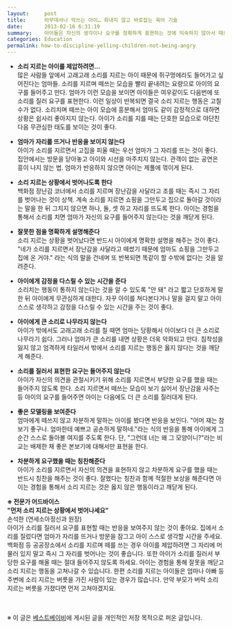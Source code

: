 ```yaml
---
layout:     post
title:      아무데서나 악쓰는 아이… 화내지 않고 바로잡는 육아 기술
date:       2013-02-16 6:31:19
summary:    아이들은 자신의 생각이나 요구를 정확하게 표현하는 것에 익숙하지 않아서 때로 크게 소리를 질러서 자신의 요구를 관철시키려 든다. 집은 물론 백화점, 공공장소 등 어느 곳에서나 아랑곳하지 않고 '꽥' 하고 소리를 지르는 아이 때문에 난감하다는 엄마들의 고민을 풀어보자. 소리 지르는 아이를 제압하는 방법에는 어떤 것이 있는지 알아본다.
categories: Education
permalink: how-to-discipline-yelling-children-not-being-angry
---
```



* <strong>소리 지르는 아이를 제압하려면…</strong>      
많은 사람들 앞에서 고래고래 소리를 지르는 아이 때문에 쥐구멍에라도 들어가고 싶어진다는 엄마들. 소리를 지르며 떼쓰는 모습을 빨리 끝내려는 요량으로 아이의 요구를 들어주고 만다. 엄마가 이런 모습을 보이면 아이들은 여우같이도 다음번에 또 소리를 질러 요구를 표현한다. 이런 일상이 반복되면 결국 소리 지르는 행동은 고칠 수가 없다. 소리치며 떼쓰는 아이 모습에 흥분해서 엄마도 같이 감정적으로 대하면 상황은 쉽사리 좋아지지 않는다. 아이가 소리를 지를 때는 단호한 모습으로 야단친 다음 무관심한 태도를 보이는 것이 좋다.

* <strong>엄마가 자리를 뜨거나 반응을 보이지 않는다</strong>      
아이가 소리를 지르면서 고집을 피울 때는 우선 엄마가 그 자리를 뜨는 것이 좋다. 집안에서는 방문을 닫아놓고 아이와 시선을 마주치지 않는다. 관객이 없는 공연은 흥이 나지 않는 법. 엄마가 반응하지 않으면 아이는 제풀에 꺾이게 된다.

* <strong>소리 지르는 상황에서 벗어나도록 한다</strong>      
백화점 장난감 코너에서 소리를 지르며 장난감을 사달라고 조를 때는 즉시 그 자리를 벗어나는 것이 상책. 계속 소리를 지르면 쇼핑을 그만두고 집으로 돌아갈 것이라는 말을 한 뒤 그치지 않으면 하나, 둘, 셋 하고 자리를 뜨도록 한다. 아이는 경험을 통해서 소리를 치면 엄마가 자신의 요구를 들어주지 않는다는 것을 깨닫게 된다.

* <strong>잘못한 점을 명확하게 설명해준다</strong>      
소리 지르는 상황을 벗어났다면 반드시 아이에게 명확한 설명을 해주는 것이 좋다. "네가 소리를 지르면서 장난감을 사달라고 떼썼기 때문에 엄마도 쇼핑을 그만두고 집에 온 거야." 라는 식의 말을 건네며 또 반복되면 똑같이 할 수밖에 없다는 것을 알려준다.

* <strong>아이에게 감정을 다스릴 수 있는 시간을 준다</strong>      
소리치는 행동이 통하지 않는다는 것을 알 수 있도록 "안 돼" 라고 짧고 단호하게 말한 뒤 아이에게 무관심하게 대한다. 자꾸 아이를 쳐다본다거나 말을 걸지 말고 아이 스스로 생각하고 감정을 다스릴 수 있는 시간을 주는 것이 좋다.

* <strong>아이에게 큰 소리로 나무라지 않는다</strong>      
아이가 밖에서도 고래고래 소리를 칠 때면 엄마는 당황해서 아이보다 더 큰 소리로 나무라기 쉽다. 그러나 엄마가 큰 소리를 내면 상황은 더욱 악화되고 만다. 침착성을 잃지 않고 엄격하게 타일러서 밖에서 소리를 지르는 행동은 옳지 않다는 것을 깨닫게 해준다.

* <strong>소리를 질러서 표현한 요구는 들어주지 않는다</strong>      
아이가 자신의 의견을 관철시키기 위해 소리를 지르면서 부당한 요구를 했을 때는 들어주지 않도록 한다. 소리 지르면서 떼쓰는 모습이 보기 싫어서 장난감을 사주는 등 아이의 요구를 들어주면 아이는 다음에도 더 큰 소리를 질러대게 된다.

* <strong>좋은 모델링을 보여준다</strong>      
엄마에게 떼쓰지 않고 차분하게 말하는 아이를 봤다면 반응을 보인다. "어머 쟤는 참 보기 좋구나. 엄마한테 예쁘고 공손하게 말하네."라는 식의 반응을 통해 아이에게 그 순간 스스로 돌아볼 여지를 주도록 한다. 단, "그런데 너는 왜 그 모양이니?"라는 비교는 배제한 채 좋은 본보기에 대해서만 표현을 한다.

* <strong>차분하게 요구했을 때는 칭찬해준다</strong>      
아이가 소리를 지르면서 자신의 의견을 표현하지 않고 차분하게 요구를 했을 때는 반드시 칭찬을 해주는 것이 좋다. 잘했다는 칭찬과 함께 적절한 보상을 해준다면 아이는 경험을 통해서 소리 지르는 것은 옳지 않은 행동이라고 깨닫게 된다.

<strong>※ 전문가 어드바이스</strong>      
<strong>"먼저 소리 지르는 상황에서 벗어나세요"</strong>      
손석한 (연세소아정신과 원장)      
아이가 소리를 질러서 요구를 표현할 때는 반응을 보여주지 않는 것이 좋아요. 집에서 소리를 질렀다면 엄마가 자리를 뜨거나 방문을 잠그고 아이 스스로 생각할 시간을 주세요. 백화점 등 공공장소에서 소리를 지르며 떼를 쓰는 경우 아이를 제압하려면 그 자리에 머물러 있지 말고 즉시 그 자리를 벗어나는 것이 좋습니다. 또한 아이가 소리를 질러서 부당한 요구를 해올 때는 절대 들어주지 않도록 하세요. 아이는 경험을 통해 잘못을 깨닫고 소리 지르는 행동을 고쳐나갈 수 있습니다. 한편 소리를 지르는 아이들은 엄마나 아빠 등 주변에 소리 지르는 버릇을 가진 사람이 있는 경우가 많습니다. 만약 부모가 버럭 소리 지르는 버릇을 가졌다면 먼저 고쳐야겠지요.


<br /><br />
※ 이 글은 [베스트베이비](http://www.ibestbaby.co.kr)에 게시된 글을 개인적인 저장 목적으로 퍼온 글입니다.